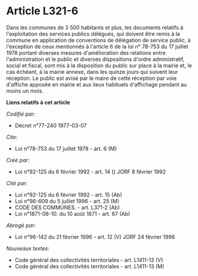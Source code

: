 # Article L321-6

Dans les communes de 3 500 habitants et plus, les documents relatifs à l'exploitation des services publics délégués, qui
doivent être remis à la commune en application de conventions de délégation de service public, à l'exception de ceux
mentionnés à l'article 6 de la loi n° 78-753 du 17 juillet 1978 portant diverses mesures d'amélioration des relations entre
l'administration et le public et diverses dispositions d'ordre administratif, social et fiscal, sont mis à la disposition du
public sur place à la mairie et, le cas échéant, à la mairie annexe, dans les quinze jours qui suivent leur réception. Le
public est avisé par le maire de cette réception par voie d'affiche apposée en mairie et aux lieux habituels d'affichage
pendant au moins un mois.

**Liens relatifs à cet article**

_Codifié par_:

  - Décret n°77-240 1977-03-07

_Cite_:

  - Loi n°78-753 du 17 juillet 1978 - art. 6 (M)

_Créé par_:

  - Loi n°92-125 du 6 février 1992 - art. 14 () JORF 8 février 1992

_Cité par_:

  - Loi n°92-125 du 6 février 1992 - art. 15 (Ab)
  - Loi n°96-609 du 5 juillet 1996 - art. 25 (M)
  - CODE DES COMMUNES. - art. L371-2 (Ab)
  - Loi n°1871-08-10. du 10 août 1871 - art. 67 (Ab)

_Abrogé par_:

  - Loi n°96-142 du 21 février 1996 - art. 12 (V) JORF 24 février 1996

_Nouveaux textes_:

  - Code général des collectivités territoriales - art. L1411-13 (V)
  - Code général des collectivités territoriales - art. L1411-13 (M)
